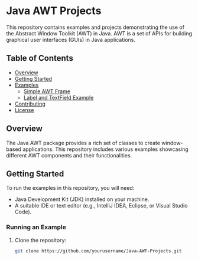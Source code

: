 # Java AWT Projects

This repository contains examples and projects demonstrating the use of the Abstract Window Toolkit (AWT) in Java. AWT is a set of APIs for building graphical user interfaces (GUIs) in Java applications.

## Table of Contents
- [Overview](#overview)
- [Getting Started](#getting-started)
- [Examples](#examples)
  - [Simple AWT Frame](#simple-awt-frame)
  - [Label and TextField Example](#label-and-textfield-example)
- [Contributing](#contributing)
- [License](#license)

## Overview
The Java AWT package provides a rich set of classes to create window-based applications. This repository includes various examples showcasing different AWT components and their functionalities.

## Getting Started
To run the examples in this repository, you will need:
- Java Development Kit (JDK) installed on your machine.
- A suitable IDE or text editor (e.g., IntelliJ IDEA, Eclipse, or Visual Studio Code).

### Running an Example
1. Clone the repository:
   ```bash
   git clone https://github.com/yourusername/Java-AWT-Projects.git
   
